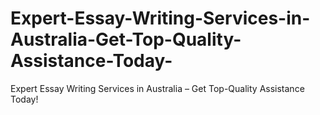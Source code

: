 # Expert-Essay-Writing-Services-in-Australia-Get-Top-Quality-Assistance-Today-
Expert Essay Writing Services in Australia – Get Top-Quality Assistance Today!
